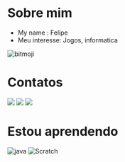 # Sobre mim
- My name : Felipe
- Meu interesse: Jogos, informatica


![bitmoji](https://user-images.githubusercontent.com/105867091/169319334-2ec73b97-f009-46a5-b988-cf633b7e3863.png)

# Contatos

<a href="https://www.instagram.com/feelip_gb" target="_blank"><img src="https://img.shields.io/badge/-Instagram-%23E4405F?style=for-the-badge&logo=instagram&logoColor=white" target="_blank"></a>
<a href="https://www.youtube.com/channel/UCyW6hCcKJ8ZYFiFl660G-Cw/featured" target="_blank"><img src="https://img.shields.io/badge/YouTube-FF0000?style=for-the-badge&logo=youtube&logoColor=white" target="_blank"></a>
<a href = "mailto:sucurilontra@gmail.com"><img src="https://img.shields.io/badge/Gmail-D14836?style=for-the-badge&logo=gmail&logoColor=white" target="_blank"></a>


# Estou aprendendo
![java](https://img.shields.io/badge/JavaScript-323330?style=for-the-badge&logo=javascript&logoColor=F7DF1E)
![Scratch](https://img.shields.io/badge/Scratch-4D97FF?style=for-the-badge&logo=Scratch&logoColor=white)
